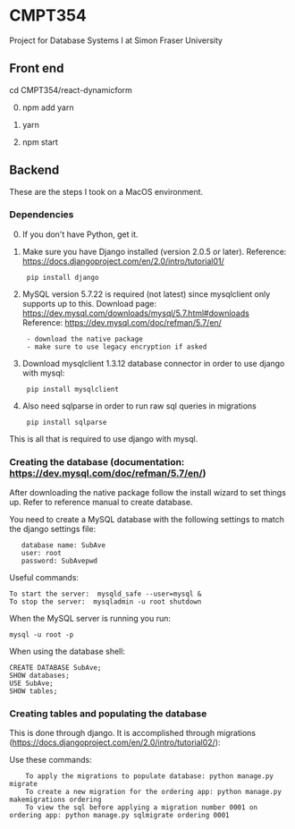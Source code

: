 # CMPT354
Project for Database Systems I at Simon Fraser University

## Front end

cd CMPT354/react-dynamicform

0. npm add yarn

1. yarn

2. npm start

## Backend

These are the steps I took on a MacOS environment.

### Dependencies

0. If you don't have Python, get it.

1. Make sure you have Django installed (version 2.0.5 or later). Reference: https://docs.djangoproject.com/en/2.0/intro/tutorial01/
    
        pip install django

2. MySQL version 5.7.22 is required (not latest) since mysqlclient only supports up to this. Download page: https://dev.mysql.com/downloads/mysql/5.7.html#downloads Reference: https://dev.mysql.com/doc/refman/5.7/en/
    
        - download the native package
        - make sure to use legacy encryption if asked


3. Download mysqlclient 1.3.12 database connector in order to use django with mysql:
    
        pip install mysqlclient

4. Also need sqlparse in order to run raw sql queries in migrations
        
        pip install sqlparse


This is all that is required to use django with mysql.



### Creating the database (documentation: https://dev.mysql.com/doc/refman/5.7/en/)

After downloading the native package follow the install wizard to set things up. Refer to reference manual to create database.

You need to create a MySQL database with the following settings to match the django settings file:
       
       database name: SubAve
       user: root
       password: SubAvepwd

Useful commands:

    To start the server:  mysqld_safe --user=mysql &
    To stop the server:  mysqladmin -u root shutdown
  
When the MySQL server is running you run: 

    mysql -u root -p

When using the database shell: 
    
    CREATE DATABASE SubAve; 
    SHOW databases;
    USE SubAve;
    SHOW tables;

### Creating tables and populating the database

This is done through django. It is accomplished through migrations (https://docs.djangoproject.com/en/2.0/intro/tutorial02/):

Use these commands:
        
        To apply the migrations to populate database: python manage.py migrate
        To create a new migration for the ordering app: python manage.py makemigrations ordering
        To view the sql before applying a migration number 0001 on ordering app: python manage.py sqlmigrate ordering 0001

